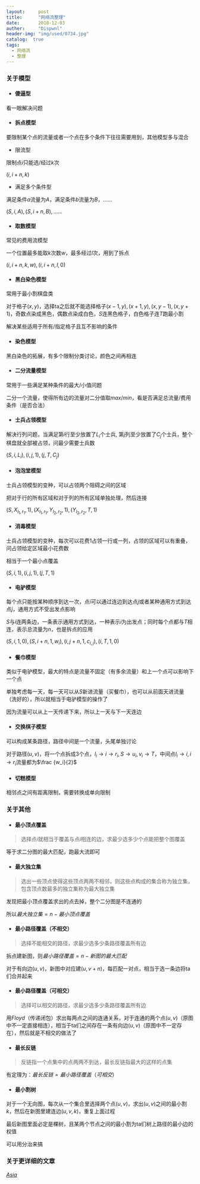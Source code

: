 ```yaml
---
layout:     post
title:      "网络流整理"
date:       2018-12-03
auther:     "Dispwnl"
header-img: "img/used/0734.jpg"
catalog:  true
tags:
  - 网络流
  - 整理
---
```

### 关于模型
- #### 傻逼型

看一眼解决问题

- #### 拆点模型

要限制某个点的流量或者一个点在多个条件下往往需要用到，其他模型多与混合

- 限流型

限制点$i$只能选/经过$k$次

$(i,i+n,k)$

- 满足多个条件型

满足条件$a$流量为$A$，满足条件$b$流量为$B$，……

$(S,i,A),(S,i+n,B),……$

- #### 取数模型

常见的费用流模型

一个位置最多能取$k$次数$w$，最多经过$l$次，用到了拆点

$(i,i+n,k,w),(i,i+n,l,0)$

- #### 黑白染色模型

常用于最小割棋盘类

对于格子$(x,y)$，选择ta之后就不能选择格子$(x-1,y),(x+1,y),(x,y-1),(x,y+1)$，奇数点染成黑色，偶数点染成白色，$S$连黑色格子，白色格子连$T$跑最小割

解决某些适用于所有/指定格子且互不影响的条件

- #### 染色模型

黑白染色的拓展，有多个限制分类讨论，颜色之间再相连

- #### 二分流量模型

常用于一些满足某种条件的最大/小值问题

二分一个流量，使得所有边的流量对二分值取$max/min$，看是否满足总流量/费用条件（是否合法）

- #### 士兵占领模型

解决行列问题，当满足第$i$行至少放置了$L_i$个士兵, 第$j$列至少放置了$C_j$个士兵，整个棋盘就全部被占领，问最少需要士兵数

$(S,i,L_i),(i,j,1),(j,T,C_j)$

- #### 泡泡堂模型

士兵占领模型的变种，可以占领两个阻碍之间的区域

把对于行的所有区域和对于列的所有区域单独处理，然后连接

$(S,X_{l_1,r_1},1),(X_{l_1,r_1},Y_{l_2,r_2},1),(Y_{l_2,r_2},T,1)$

- #### 消毒模型

士兵占领模型的变种，每次可以花费$1$占领一行或一列，占领的区域可以有重叠，问占领给定区域最小花费数

相当于一个最小点覆盖

$(S,i,1),(i,j,1),(j,T,1)$

- #### 电驴模型

每个点只能按某种顺序到达一次，点$i$可以通过连边到达点$j$或者某种通用方式到达点$j$，通用方式不受出发点影响

$S$与$i$连两条边，一条表示通用方式到达，一种表示$i$为出发点；同时每个点都与$T$相连，表示总流量为$n$，也是拆点的应用

$(S,i,1,0),(S,i+n,1,w_i),(i,j+n,1,c_{i,j}),(i,T,1,0)$

- #### 餐巾模型

类似于电驴模型，最大的特点是流量不固定（有多余流量）和上一个点可以影响下一个点

单独考虑每一天，每一天可以从$S$新进流量（买餐巾），也可以从前面天进流量（洗好的），所以就相当于电驴模型的操作了

因为流量可以从上一天传递下来，所以上一天与下一天连边

- #### 交换棋子模型

可以构成某条路径，路径中间是一个流量，头尾单独讨论

对于路径$(u,v)$，将一个点拆成$3$个点，$l_i\rightarrow i \rightarrow r_i,S\rightarrow u_i,v_i\rightarrow T$，中间点$l_i\rightarrow i,i\rightarrow r_i$流量都为$\frac {w_i}{2}$

- #### 切糕模型

相邻点之间有距离限制，需要转换成单向限制

### 关于其他

- #### 最小顶点覆盖

> 选择点$i$就相当于覆盖与点$i$相连的边，求最少选多少个点能把整个图覆盖

等于求二分图的最大匹配，跑最大流即可

- #### 最大独立集

> 选出一些顶点使得这些顶点两两不相邻，则这些点构成的集合称为独立集，包含顶点数最多的独立集称为最大独立集

发现把最小顶点覆盖求出的点去掉，整个二分图是不连通的

所以$最大独立集=n-最小顶点覆盖$

- #### 最小路径覆盖（不相交）

> 选择不能相交的路径，求最少选多少条路径覆盖所有边

拆点建新图，则$最小路径覆盖=n-新图的最大匹配$

对于有向边$(u,v)$，新图中对应建$(u,v+n)$，每匹配一对点，相当于选一条边将ta们合并起来

- #### 最小路径覆盖（可相交）

> 选择可以相交的路径，求最少选多少条路径覆盖所有边

用$Floyd$（传递闭包）求出每两点之间的连通关系，对于连通的两个点$(u,v)$（原图中不一定直接相连），相当于ta们之间存在一条有向边$(u,v)$（原图中不一定存在），然后就是不相交的做法了

- #### 最长反链

> 反链指一个点集中的点两两不到达，最长反链指最大的这样的点集

有定理为：$最长反链=最小路径覆盖（可相交）$

- #### 最小割树

对于一个无向图，每次从一个集合里选择两个点$(u,v)$，求出$(u,v)$之间的最小割$k$，然后在新图里建连边$(u,v,k)$，重复上面过程

最后新图里面必定是棵树，且某两个节点之间的最小割为ta们树上路径的最小边的权值

可以用分治来搞

### 关于更详细的文章

[$Asia$](https://www.cnblogs.com/victorique/p/8560656.html#autoid-1-9-12)
